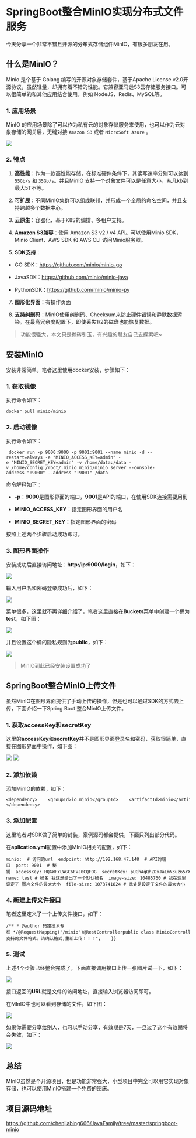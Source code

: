 # SpringBoot整合MinIO实现分布式文件服务
今天分享一个非常不错且开源的分布式存储组件MinIO，有很多朋友在用。

什么是MinIO？
---------

Minio 是个基于 Golang 编写的开源对象存储套件，基于Apache License v2.0开源协议，虽然轻量，却拥有着不错的性能。它兼容亚马逊S3云存储服务接口。可以很简单的和其他应用结合使用，例如 NodeJS、Redis、MySQL等。

### 1\. 应用场景

MinIO 的应用场景除了可以作为私有云的对象存储服务来使用，也可以作为云对象存储的网关层，无缝对接 `Amazon S3` 或者 `MicroSoft Azure` 。

![](https://mmbiz.qpic.cn/mmbiz/19cc2hfD2rDibbGkYt5AQq0q6rpU6JPruoPXYHSzZcotyKqfuCbstAludarRAQcibTH19gVZsRbEdod7cGbiaIApQ/640?wx_fmt=jpeg&wxfrom=5&wx_lazy=1&wx_co=1)

### 2\. 特点

1.  **高性能**：作为一款高性能存储，在标准硬件条件下，其读写速率分别可以达到 `55Gb/s` 和 `35Gb/s`。并且MinIO 支持一个对象文件可以是任意大小，从几kb到最大5T不等。
    
2.  **可扩展**：不同MinIO集群可以组成联邦，并形成一个全局的命名空间，并且支持跨越多个数据中心。
    
3.  **云原生**：容器化、基于K8S的编排、多租户支持。
    
4.  **Amazon S3兼容**：使用 Amazon S3 v2 / v4 API。可以使用Minio SDK，Minio Client，AWS SDK 和 AWS CLI 访问Minio服务器。
    
5.  **SDK支持**：
    

*   GO SDK：https://github.com/minio/minio-go
    
*   JavaSDK：https://github.com/minio/minio-java
    
*   PythonSDK：https://github.com/minio/minio-py
    

7.  **图形化界面**：有操作页面
    
8.  **支持纠删码**：MinIO使用纠删码、Checksum来防止硬件错误和静默数据污染。在最高冗余度配置下，即使丢失1/2的磁盘也能恢复数据。
    

> 功能很强大，本文只是抛砖引玉，有兴趣的朋友自己去探索吧~

安装MinIO
-------

安装非常简单，笔者这里使用docker安装，步骤如下：

### 1\. 获取镜像

执行命令如下：

```
docker pull minio/minio
```

### 2\. 启动镜像

执行命令如下：

```
 docker run -p 9000:9000 -p 9001:9001 --name minio -d --restart=always -e "MINIO_ACCESS_KEY=admin" -e "MINIO_SECRET_KEY=admin" -v /home/data:/data -v /home/config:/root/.minio minio/minio server --console-address ":9000" --address ":9001" /data
```

命令解释如下：

*   **\-p**：**9000**是图形界面的端口，**9001**是API的端口，在使用SDK连接需要用到
    
*   **MINIO\_ACCESS\_KEY**：指定图形界面的用户名
    
*   **MINIO\_SECRET\_KEY**：指定图形界面的密码
    

按照上述两个步骤启动成功即可。

### 3\. 图形界面操作

安装成功后直接访问地址：**http:/ip:9000/login**，如下：

![](https://mmbiz.qpic.cn/mmbiz_png/19cc2hfD2rDibbGkYt5AQq0q6rpU6JPruibzbjwiagcWeXrCvKhb8qMo6qkF9UTjxDIwnanialFcQPrj5ECvPSNfOg/640?wx_fmt=png&wxfrom=5&wx_lazy=1&wx_co=1)

输入用户名和密码登录成功后，如下：

![](https://mmbiz.qpic.cn/mmbiz_png/19cc2hfD2rDibbGkYt5AQq0q6rpU6JPru5JJibz7ISmTWibVMCjbs3lfkWgvqWtEz9QCYicqsvVbQAIT0e9MRtnMtw/640?wx_fmt=png&wxfrom=5&wx_lazy=1&wx_co=1)

菜单很多，这里就不再详细介绍了，笔者这里直接在**Buckets**菜单中创建一个桶为**test**，如下图：

![](https://mmbiz.qpic.cn/mmbiz_png/19cc2hfD2rDibbGkYt5AQq0q6rpU6JPru3ibbIge0ukQZBCjwWzVwNmN6S7ejCjUw5Hrqu3owibrsagDlic3m4yAPw/640?wx_fmt=png&wxfrom=5&wx_lazy=1&wx_co=1)

并且设置这个桶的隐私规则为**public**，如下：

![](https://mmbiz.qpic.cn/mmbiz_png/19cc2hfD2rDibbGkYt5AQq0q6rpU6JPrubf9voRNfIrDhDQ08OYWAUXeGdZxLMaicUsohBfBU0TMUYYlEIdbvaRQ/640?wx_fmt=png&wxfrom=5&wx_lazy=1&wx_co=1)

> MinIO到此已经安装设置成功了

SpringBoot整合MinIO上传文件
---------------------

虽然MinIO在图形界面提供了手动上传的操作，但是也可以通过SDK的方式去上传，下面介绍一下Spring Boot 整合MinIO上传文件。

### 1\. 获取accessKey和secretKey

这里的**accessKey**和**secretKey**并不是图形界面登录名和密码，获取很简单，直接在图形界面中操作，如下图：

![](https://mmbiz.qpic.cn/mmbiz_png/19cc2hfD2rDibbGkYt5AQq0q6rpU6JPruAuSGvTyWBexZWTudFeTDHAMeUFEAgX8tXoicFx7M7jC2Z9uSh3txwzw/640?wx_fmt=png&wxfrom=5&wx_lazy=1&wx_co=1)
![](https://mmbiz.qpic.cn/mmbiz_png/19cc2hfD2rDibbGkYt5AQq0q6rpU6JPruHCbWLeeXR7buXxRSXzMMxDVKXlv3lHKYWPvHzCnKwAjymQsaEd1hYQ/640?wx_fmt=png&wxfrom=5&wx_lazy=1&wx_co=1)

### 2\. 添加依赖

添加MinIO的依赖，如下：

```
<dependency>    <groupId>io.minio</groupId>    <artifactId>minio</artifactId>    <version>8.2.1</version></dependency>
```

### 3\. 添加配置

这里笔者对SDK做了简单的封装，案例源码都会提供，下面只列出部分代码。

在**aplication.yml**配置中添加MInIO相关的配置，如下：

```
minio:  # 访问的url  endpoint: http://192.168.47.148  # API的端口  port: 9001  # 秘钥  accessKey: HQGWFYLWGC6FVJ0CQFOG  secretKey: pUGhAgQhZDxJaLmN3uz65YX7Bb3FyLdLglBvcCr1  secure: false  bucket-name: test # 桶名 我这是给出了一个默认桶名  image-size: 10485760 # 我在这里设定了 图片文件的最大大小  file-size: 1073741824 # 此处是设定了文件的最大大小
```

### 4\. 新建上传文件接口

笔者这里定义了一个上传文件接口，如下：

```
/** * @author 码猿技术专栏 */@RequestMapping("/minio")@RestControllerpublic class MinioController {    @Autowired    private  MinioService minioService;    @PostMapping("/upload")    public String uploadFile(MultipartFile file, String bucketName) {        String fileType = FileTypeUtils.getFileType(file);        if (fileType != null) {            return minioService.putObject(file, bucketName, fileType);        }        return "不支持的文件格式。请确认格式,重新上传！！！";    }}
```

### 5\. 测试

上述4个步骤已经整合完成了，下面直接调用接口上传一张图片试一下，如下：

![](https://mmbiz.qpic.cn/mmbiz_png/19cc2hfD2rDibbGkYt5AQq0q6rpU6JPru30H3RfyFND6zdcTaVHp2Ubk0BhoeSTjtqUvQXBgYGOkqClJXLjD3HQ/640?wx_fmt=png&wxfrom=5&wx_lazy=1&wx_co=1)

接口返回的**URL**就是文件的访问地址，直接输入浏览器访问即可。

在MInIO中也可以看到存储的文件，如下图：

![](https://mmbiz.qpic.cn/mmbiz_png/19cc2hfD2rDibbGkYt5AQq0q6rpU6JPruhic0qHC09vPeDJeZYSa8jplSeibA8HAOjGFNUD2vvAGecRaQB9sSPwDg/640?wx_fmt=png&wxfrom=5&wx_lazy=1&wx_co=1)

如果你需要分享给别人，也可以手动分享，有效期是7天，一旦过了这个有效期将会失效，如下：

![](https://mmbiz.qpic.cn/mmbiz_png/19cc2hfD2rDibbGkYt5AQq0q6rpU6JPrun7s0cEgjaNELzq92tfQy2ue2vbGPp2cD7ia3HHv7VjIM06JibpqpB5ow/640?wx_fmt=png&wxfrom=5&wx_lazy=1&wx_co=1)

总结
--

MInIO虽然是个开源项目，但是功能非常强大，小型项目中完全可以用它实现对象存储，也可以使用MinIO搭建一个免费的图床。

项目源码地址
------

https://github.com/chenjiabing666/JavaFamily/tree/master/springboot-minio

